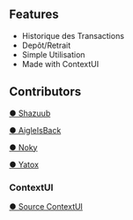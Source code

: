 ## Features
- Historique des Transactions
- Depôt/Retrait
- Simple Utilisation
- Made with ContextUI

## Contributors

[● Shazuub](https://github.com/Shazuub)

[● AigleIsBack](https://github.com/AigleIsBack)

[● Noky](https://github.com/nokyaya)

[● Yatox](https://github.com/Yatox18)

### ContextUI
[● Source ContextUI](https://github.com/Kalyptus/ContextUI)
